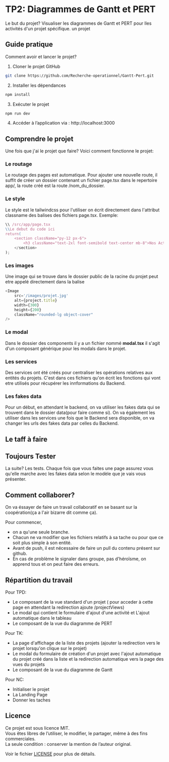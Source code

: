 # TP2: Diagrammes de Gantt et PERT
Le but du projet? Visualiser les diagrammes de Gantt et PERT pour lles activités d'un projet spécifique. un projet

## Guide pratique
Comment avoir et lancer le projet?

1. Cloner le projet GitHub
```bash
git clone https://github.com/Recherche-operationnel/Gantt-Pert.git

```

2. Installer les dépendances
```bash
npm install 

```

3. Exécuter le projet
```bash
npm run dev

```
4. Accéder à l’application via : http://localhost:3000

## Comprendre le projet
Une fois que j'ai le projet que faire? Voici comment fonctionne le projet:

### Le routage
Le routage des pages est automatique. Pour ajouter une nouvelle route, il suffit de créer un dossier contenant un fichier page.tsx dans le repertoire app/, la route créé est la route /nom_du_dossier.

### Le style
Le style est le tailwindcss pour l'utiliser on écrit directement dans l'attribut classname des balises des fichiers page.tsx.
Exemple:

```js
\\ /src/app/page.tsx
\\Le debut du code ici
return(
    <section className="py-12 px-6">
        <h3 className="text-2xl font-semibold text-center mb-8">Nos Activités</h3>
    </section>
);
```

### Les images
Une image qui se trouve dans le dossier public de la racine du projet peut etre appelé directement dans la balise 

```js
<Image
    src='/images/projet.jpg'
    alt={project.title}
    width={300}
    height={200}
    className="rounded-lg object-cover"
/>
```

### Le modal
Dans le dossier des components il y a un fichier nommé **modal.tsx** il s'agit d'un composant générique pour les modals dans le projet.

### Les services
Des services ont été créés pour centraliser les opérations relatives aux entités du projets. C'est dans ces fichiers qu'on écrit les fonctions qui vont etre utilisés pour récupérer les innformations du Backend.

### Les fakes data
Pour un début, en attendant le backend, on va utiliser les fakes data qui se trouvent dans le dossier data(pour faire comme si). On va également les utiliser dans les services une fois que le Backend sera disponible, on va changer les urls des fakes data par celles du Backend.

## Le taff à faire


## Toujours Tester
La suite? Les tests. Chaque fois que vous faites une page assurez vous qu'elle marche avec les fakes data selon le modèle que je vais vous présenter.

## Comment collaborer?
On va éssayer de faire un travail collaboratif en se basant sur la coopération(ça a l'air bizarre dit comme ça).

Pour commencer, 
- on a qu'une seule branche. 
- Chacun ne va modifier que les fichiers relatifs à sa tache ou pour que ce soit plus simple à son entité.
- Avant de push, il est nécessaire de faire un pull du contenu présent sur github.
- En cas de problème le signaler dans groupe, pas d'héroïsme, on apprend tous et on peut faire des erreurs.

## Répartition du travail

Pour TPD:
- Le composant de la vue standard d'un projet ( pour acceder à cette page en attendant la redirection ajoute /projectViews)
- Le modal qui contient le formulaire d'ajout d'une activité et L'ajout automatique dans le tableau
- Le composant de la vue du diagramme de PERT

Pour TK:
- La page d'affichage de la liste des projets (ajouter la redirection vers le projet lorsqu'on clique sur le projet)
- Le modal du formulaire de création d'un projet avec l'ajout automatique du projet créé dans la liste et la redirection automatique vers la page des vues du projets
- Le composant de la vue du diagramme de Gantt

Pour NC:
- Initialiser le projet
- La Landing Page
- Donner les taches

## Licence

Ce projet est sous licence MIT.  
Vous êtes libres de l’utiliser, le modifier, le partager, même à des fins commerciales.  
La seule condition : conserver la mention de l’auteur original.

Voir le fichier [LICENSE](./LICENSE) pour plus de détails.

